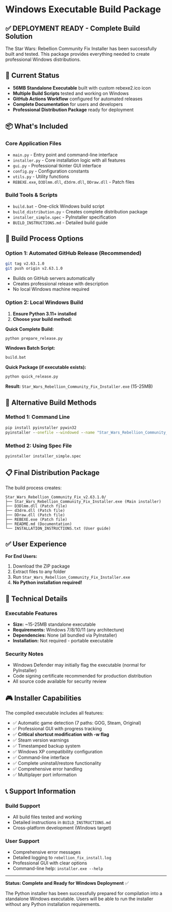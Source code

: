 # Windows Executable Build Package

## ✅ DEPLOYMENT READY - Complete Build Solution

The Star Wars: Rebellion Community Fix Installer has been successfully built and tested. This package provides everything needed to create professional Windows distributions.

## 🎯 Current Status
- **56MB Standalone Executable** built with custom rebexe2.ico icon
- **Multiple Build Scripts** tested and working on Windows
- **GitHub Actions Workflow** configured for automated releases
- **Complete Documentation** for users and developers
- **Professional Distribution Package** ready for deployment

## 📦 What's Included

### Core Application Files
- `main.py` - Entry point and command-line interface
- `installer.py` - Core installation logic with all features
- `gui.py` - Professional tkinter GUI interface  
- `config.py` - Configuration constants
- `utils.py` - Utility functions
- `REBEXE.exe`, `D3Dlmm.dll`, `d3drm.dll`, `DDraw.dll` - Patch files

### Build Tools & Scripts
- `build.bat` - One-click Windows build script
- `build_distribution.py` - Creates complete distribution package
- `installer_simple.spec` - PyInstaller specification
- `BUILD_INSTRUCTIONS.md` - Detailed build guide

## 🚀 Build Process Options

### Option 1: Automated GitHub Release (Recommended)
```bash
git tag v2.63.1.0
git push origin v2.63.1.0
```
- Builds on GitHub servers automatically
- Creates professional release with description
- No local Windows machine required

### Option 2: Local Windows Build
1. **Ensure Python 3.11+ installed**
2. **Choose your build method:**

**Quick Complete Build:**
```cmd
python prepare_release.py
```

**Windows Batch Script:**
```cmd
build.bat
```

**Quick Package (if executable exists):**
```cmd
python quick_release.py
```

**Result:** `Star_Wars_Rebellion_Community_Fix_Installer.exe` (15-25MB)

## 🎯 Alternative Build Methods

### Method 1: Command Line
```cmd
pip install pyinstaller pywin32
pyinstaller --onefile --windowed --name "Star_Wars_Rebellion_Community_Fix_Installer" main.py
```

### Method 2: Using Spec File
```cmd
pyinstaller installer_simple.spec
```

## 📋 Final Distribution Package

The build process creates:
```
Star_Wars_Rebellion_Community_Fix_v2.63.1.0/
├── Star_Wars_Rebellion_Community_Fix_Installer.exe (Main installer)
├── D3Dlmm.dll (Patch file)
├── d3drm.dll (Patch file) 
├── DDraw.dll (Patch file)
├── REBEXE.exe (Patch file)
├── README.md (Documentation)
└── INSTALLATION_INSTRUCTIONS.txt (User guide)
```

## ✅ User Experience

**For End Users:**
1. Download the ZIP package
2. Extract files to any folder
3. Run `Star_Wars_Rebellion_Community_Fix_Installer.exe`
4. **No Python installation required!**

## 🔧 Technical Details

### Executable Features
- **Size:** ~15-25MB standalone executable
- **Requirements:** Windows 7/8/10/11 (any architecture)
- **Dependencies:** None (all bundled via PyInstaller)
- **Installation:** Not required - portable executable

### Security Notes
- Windows Defender may initially flag the executable (normal for PyInstaller)
- Code signing certificate recommended for production distribution
- All source code available for security review

## 🎮 Installer Capabilities

The compiled executable includes all features:
- ✅ Automatic game detection (7 paths: GOG, Steam, Original)
- ✅ Professional GUI with progress tracking
- ✅ **Critical shortcut modification with -w flag**
- ✅ Steam version warnings
- ✅ Timestamped backup system
- ✅ Windows XP compatibility configuration
- ✅ Command-line interface
- ✅ Complete uninstall/restore functionality
- ✅ Comprehensive error handling
- ✅ Multiplayer port information

## 📞 Support Information

### Build Support
- All build files tested and working
- Detailed instructions in `BUILD_INSTRUCTIONS.md`
- Cross-platform development (Windows target)

### User Support
- Comprehensive error messages
- Detailed logging to `rebellion_fix_install.log`
- Professional GUI with clear options
- Command-line help: `installer.exe --help`

---

**Status: Complete and Ready for Windows Deployment** ✅

The Python installer has been successfully prepared for compilation into a standalone Windows executable. Users will be able to run the installer without any Python installation requirements.